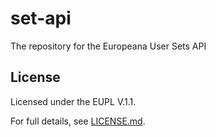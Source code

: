 # set-api
The repository for the Europeana User Sets API

## License

Licensed under the EUPL V.1.1.

For full details, see [LICENSE.md](LICENSE.md).
